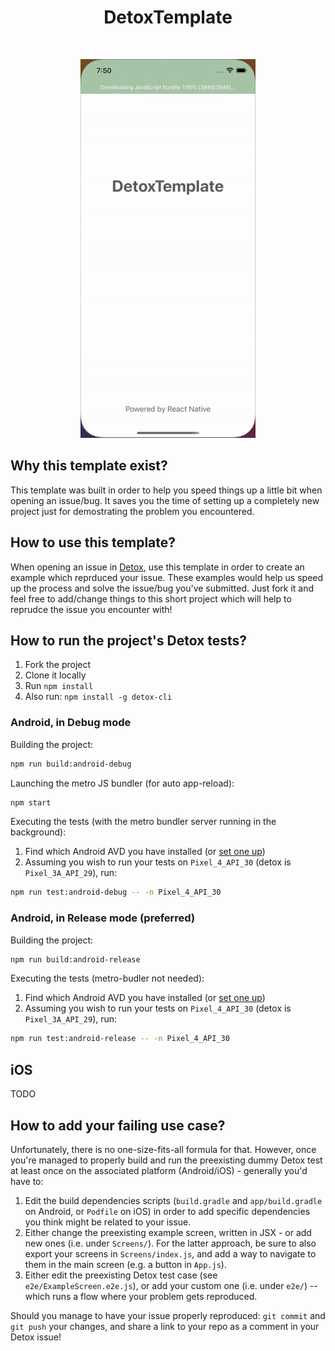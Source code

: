 <h1 align="center">
  DetoxTemplate
</h1>
<br/>
<p align="center">
  <img src="Assets/project-gif.gif" alt="animated" />
  <br/>
</p>

## Why this template exist?
This template was built in order to help you speed things up a little bit when opening an issue/bug.
It saves you the time of setting up a completely new project just for demostrating the problem you encountered. 

## How to use this template?
When opening an issue in [Detox](https://github.com/wix/Detox), use this template in order to create an example which reprduced your issue. These examples would help us speed up the process and solve the issue/bug you've submitted.
Just fork it and feel free to add/change things to this short project which will help to reprudce the issue you encounter with!

## How to run the project's Detox tests?

1. Fork the project
2. Clone it locally
3. Run `npm install`
4. Also run: `npm install -g detox-cli`

### Android, in Debug mode

Building the project:

```sh
npm run build:android-debug
```

Launching the metro JS bundler (for auto app-reload):

```sh
npm start
```

Executing the tests (with the metro bundler server running in the background):

1. Find which Android AVD you have installed (or [set one up](https://developer.android.com/studio/run/managing-avds))
2. Assuming you wish to run your tests on `Pixel_4_API_30` (detox is `Pixel_3A_API_29`), run:

```sh
npm run test:android-debug -- -n Pixel_4_API_30
```

### Android, in Release mode (preferred)

Building the project:

```sh
npm run build:android-release
```

Executing the tests (metro-budler not needed):

1. Find which Android AVD you have installed (or [set one up](https://developer.android.com/studio/run/managing-avds))
2. Assuming you wish to run your tests on `Pixel_4_API_30` (detox is `Pixel_3A_API_29`), run:

```sh
npm run test:android-release -- -n Pixel_4_API_30
```

## iOS

TODO

## How to add your failing use case?

Unfortunately, there is no one-size-fits-all formula for that. However, once you're managed to properly build and run the preexisting dummy Detox test at least once on the associated platform (Android/iOS) - generally you'd have to:

1. Edit the build dependencies scripts (`build.gradle` and `app/build.gradle` on Android, or `Podfile` on iOS) in order to add specific dependencies you think might be related to your issue.
2. Either change the preexisting example screen, written in JSX - or add new ones (i.e. under `Screens/`). For the latter approach, be sure to also export your screens in `Screens/index.js`, and add a way to navigate to them in the main screen (e.g. a button in `App.js`).
3. Either edit the preexisting Detox test case (see `e2e/ExampleScreen.e2e.js`), or add your custom one (i.e. under `e2e/`) -- which runs a flow where your problem gets reproduced.

Should you manage to have your issue properly reproduced: `git commit` and `git push` your changes, and share a link to your repo as a comment in your Detox issue!
